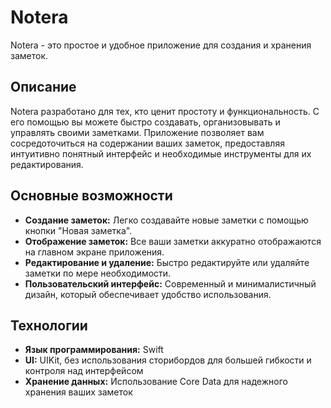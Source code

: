 # Notera

Notera - это простое и удобное приложение для создания и хранения заметок.

## Описание

Notera разработано для тех, кто ценит простоту и функциональность. С его помощью вы можете быстро создавать, организовывать и управлять своими заметками. Приложение позволяет вам сосредоточиться на содержании ваших заметок, предоставляя интуитивно понятный интерфейс и необходимые инструменты для их редактирования.

## Основные возможности

- **Создание заметок:** Легко создавайте новые заметки с помощью кнопки "Новая заметка".
- **Отображение заметок:** Все ваши заметки аккуратно отображаются на главном экране приложения.
- **Редактирование и удаление:** Быстро редактируйте или удаляйте заметки по мере необходимости.
- **Пользовательский интерфейс:** Современный и минималистичный дизайн, который обеспечивает удобство использования.

## Технологии

- **Язык программирования:** Swift
- **UI:** UIKit, без использования сторибордов для большей гибкости и контроля над интерфейсом
- **Хранение данных:** Использование Core Data для надежного хранения ваших заметок
